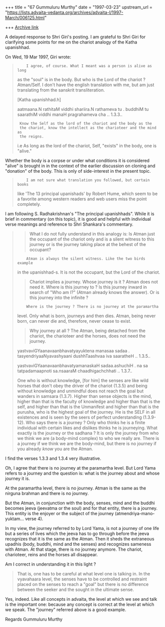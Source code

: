 +++
title = "67 Gummuluru Murthy"
date = "1997-03-23"
upstream_url = "https://lists.advaita-vedanta.org/archives/advaita-l/1997-March/006125.html"

+++
[Archive link](https://lists.advaita-vedanta.org/archives/advaita-l/1997-March/006125.html)

A delayed response to Shri Giri's posting.  I am grateful to Shri Giri
for clarifying some points for me on the chariot analogy of the Katha
upanishhad.

On Wed, 19 Mar 1997, Giri wrote:

>
>         I agree, of course. What I meant was a person is alive as long
> as the "soul" is in the body. But who is the Lord of the chariot ?
> Atman/Self. I don't have the english translation with me, but am just
> translating from the sanskrit transliteration.
>
> [Katha upanishhad.h]
>
> aatmaana.N rathitaM viddhi shariira.N rathameva tu .
> buddhiM tu saarathiM viddhi manaH pragrahameva cha .. 1.3.3..
>
>      Know the Self as the lord of the chariot and the body as the
>      the chariot, know the intellect as the charioteer and the mind as
>      the reigns.
>
> i.e As long as the lord of the chariot, Self, "exists" in the body, one is
> "alive."
>

Whether the body is a corpse or under what conditions it is considered
"alive" is brought in in the context of the earlier discussion on
cloning and "donation" of the body. This is only of side-interest in
the present topic.

>         I am not sure what translation you followed, but certain books
> like 'The 13 principal upanishads' by Robert Hume, which seem to be a
> favorite among western readers and web users miss the point completely.

I am following S. Radhakrishnan's "The principal upanishhads". While it
is brief in commentary (on this topic), it is good and helpful with
individual verse meanings and reference to Shri Shankara's commentary.

>
> >What I do not fully understand in this analogy is:
> >Is Atman just the occupant of the chariot only and is a silent witness to
> >this journey or is the journey taking place at the behest of the occupant?
>
>         Atman is always the silent witness. Like the two birds example
> in the upanishhad-s. It is not the occupant, but the Lord of the chariot.
>
> >Chariot implies a journey. Whose journey is it ? Atman does not need it.
> >Where is this journey to ? Is this journey inward in search of "Who am I?"
> >(Atman already knows the answer). Or is this journey into the infinite ?
>
>         Where is the journey ? There is no journey at the paramartha
> level. Only what is born, journeys and then dies. Atman, being never born,
> can never die and, therefore, never cease to exist.
>
> >Why journey at all ? The Atman, being detached from the chariot, the
> >charioteer and the horses, does not need the journey.
>
> yastvaviGYaanavaanbhavatyayuktena manasaa sadaa .
> tasyendriyaaNyavashyaani dushhTaashvaa iva saaratheH .. 1.3.5..
>
> yastvaviGYaanavaanbhavatyamanaskaH sadaa.ashuchiH .
> na sa tatpadamaapnoti sa.nsaaraM chaadhigachchhati .. 1.3.7..
>
> One who is without knowledge, [for him] the senses are like wild horses
> that don't obey the driver of the chariot  (1.3.5) and being without
> knowledge and unmindful does not reach the goal but wanders in samsara
> (1.3.7). Higher than sense objects is the mind, higher than that is the
> faculty of knowledge and higher than that is the self, and higher than
> that is the Unmanifest and higher than that is the purusha, who is the
> highest goal of the journey. He is the SELF in all existences and is seen
> by the seers of perfect understanding (1.3.9-12).
>         Who says there is a journey ? Only who thinks he is a finite
> individual with certain likes and dislikes thinks he is journeying.
>         What exactly is the journey or the sadhana ? It is only the
> journey from who we think we are (a body-mind complex) to who we really
> are. There is a journey if we think we are the body-mind, but there is no
> journey if you already *know* you are the Atman.


I find the verses 1.3.3 and 1.3.4 very illustrative.

Oh, I agree that there is no journey at the paramartha level. But Lord
Yama refers to a journey and the question is: what is the journey about
and whose journey it is.

At the paramartha level, there is no journey. Atman is the same as the
nirguna brahman and there is no journey.

But the Atman, in conjunction with the body, senses, mind and the buddhi
becomes jeeva (jeevatma or the soul) and for that entity, there is a
journey. This entity is the enjoyer or the subject of the journey
(atmendriya-mano-yuktam... verse 4).

In my view, the journey referred to by Lord Yama, is not a journey of
one life but a series of lives which the jeeva has to go through before
the jeeva recognizes that it is the same as the Atman. Then it sheds the
extraneous upadhis (body, buddhi, mind and the senses) and recognizes
sameness with Atman. At that stage, there is no journey anymore. The
chariot, charioteer, reins and the horses all disappear.

Am I correct in understanding it in this light ?

> That is, one has to be
> careful at what level one is talking in. In the vyavahaara level, the
> senses have to be controlled and restraint placed on the senses to reach a
> "goal" but there is no difference between the seeker and the sought in the
> ultimate sense.
>

Yes, indeed. Like all concepts in advaita, the level at which we see and
talk is the important one: because any concept is correct at the level at
which we speak. The "journey" referred above is a good example.

Regards
Gummuluru Murthy

